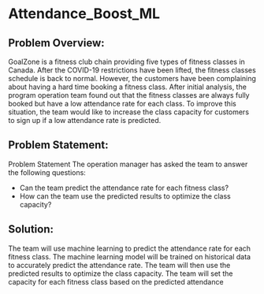 # Attendance_Boost_ML
 
## Problem Overview:

GoalZone is a fitness club chain providing five types of fitness classes in Canada. 
After the COVID-19 restrictions have been lifted, the fitness classes schedule is back to normal. 
However, the customers have been complaining about having a hard time booking a fitness class. 
After initial analysis, the program operation team found out that the fitness classes are always fully booked but have a low attendance rate for each class.
To improve this situation, the team would like to increase the class capacity for customers to sign up if a low attendance rate is predicted.

## Problem Statement:

Problem Statement The operation manager has asked the team to answer the following questions: 
- Can the team predict the attendance rate for each fitness class? 
- How can the team use the predicted results to optimize the class capacity?

## Solution: 
The team will use machine learning to predict the attendance rate for each fitness class. 
The machine learning model will be trained on historical data to accurately predict the attendance rate. 
The team will then use the predicted results to optimize the class capacity. The team will set the capacity for each fitness class based on the predicted attendance
